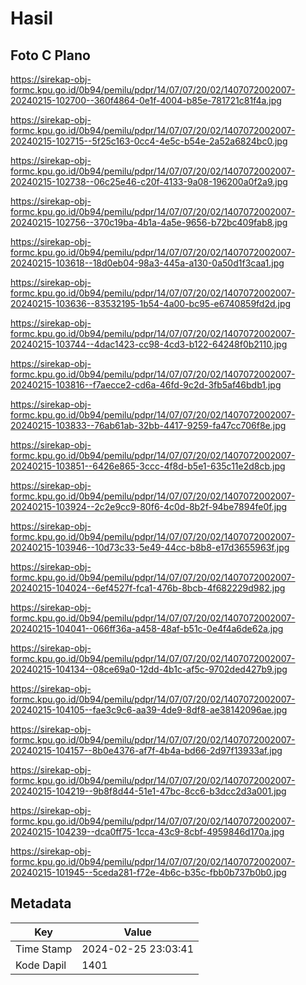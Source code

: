 # Hasil

## Foto C Plano

https://sirekap-obj-formc.kpu.go.id/0b94/pemilu/pdpr/14/07/07/20/02/1407072002007-20240215-102700--360f4864-0e1f-4004-b85e-781721c81f4a.jpg

https://sirekap-obj-formc.kpu.go.id/0b94/pemilu/pdpr/14/07/07/20/02/1407072002007-20240215-102715--5f25c163-0cc4-4e5c-b54e-2a52a6824bc0.jpg

https://sirekap-obj-formc.kpu.go.id/0b94/pemilu/pdpr/14/07/07/20/02/1407072002007-20240215-102738--06c25e46-c20f-4133-9a08-196200a0f2a9.jpg

https://sirekap-obj-formc.kpu.go.id/0b94/pemilu/pdpr/14/07/07/20/02/1407072002007-20240215-102756--370c19ba-4b1a-4a5e-9656-b72bc409fab8.jpg

https://sirekap-obj-formc.kpu.go.id/0b94/pemilu/pdpr/14/07/07/20/02/1407072002007-20240215-103618--18d0eb04-98a3-445a-a130-0a50d1f3caa1.jpg

https://sirekap-obj-formc.kpu.go.id/0b94/pemilu/pdpr/14/07/07/20/02/1407072002007-20240215-103636--83532195-1b54-4a00-bc95-e6740859fd2d.jpg

https://sirekap-obj-formc.kpu.go.id/0b94/pemilu/pdpr/14/07/07/20/02/1407072002007-20240215-103744--4dac1423-cc98-4cd3-b122-64248f0b2110.jpg

https://sirekap-obj-formc.kpu.go.id/0b94/pemilu/pdpr/14/07/07/20/02/1407072002007-20240215-103816--f7aecce2-cd6a-46fd-9c2d-3fb5af46bdb1.jpg

https://sirekap-obj-formc.kpu.go.id/0b94/pemilu/pdpr/14/07/07/20/02/1407072002007-20240215-103833--76ab61ab-32bb-4417-9259-fa47cc706f8e.jpg

https://sirekap-obj-formc.kpu.go.id/0b94/pemilu/pdpr/14/07/07/20/02/1407072002007-20240215-103851--6426e865-3ccc-4f8d-b5e1-635c11e2d8cb.jpg

https://sirekap-obj-formc.kpu.go.id/0b94/pemilu/pdpr/14/07/07/20/02/1407072002007-20240215-103924--2c2e9cc9-80f6-4c0d-8b2f-94be7894fe0f.jpg

https://sirekap-obj-formc.kpu.go.id/0b94/pemilu/pdpr/14/07/07/20/02/1407072002007-20240215-103946--10d73c33-5e49-44cc-b8b8-e17d3655963f.jpg

https://sirekap-obj-formc.kpu.go.id/0b94/pemilu/pdpr/14/07/07/20/02/1407072002007-20240215-104024--6ef4527f-fca1-476b-8bcb-4f682229d982.jpg

https://sirekap-obj-formc.kpu.go.id/0b94/pemilu/pdpr/14/07/07/20/02/1407072002007-20240215-104041--066ff36a-a458-48af-b51c-0e4f4a6de62a.jpg

https://sirekap-obj-formc.kpu.go.id/0b94/pemilu/pdpr/14/07/07/20/02/1407072002007-20240215-104134--08ce69a0-12dd-4b1c-af5c-9702ded427b9.jpg

https://sirekap-obj-formc.kpu.go.id/0b94/pemilu/pdpr/14/07/07/20/02/1407072002007-20240215-104105--fae3c9c6-aa39-4de9-8df8-ae38142096ae.jpg

https://sirekap-obj-formc.kpu.go.id/0b94/pemilu/pdpr/14/07/07/20/02/1407072002007-20240215-104157--8b0e4376-af7f-4b4a-bd66-2d97f13933af.jpg

https://sirekap-obj-formc.kpu.go.id/0b94/pemilu/pdpr/14/07/07/20/02/1407072002007-20240215-104219--9b8f8d44-51e1-47bc-8cc6-b3dcc2d3a001.jpg

https://sirekap-obj-formc.kpu.go.id/0b94/pemilu/pdpr/14/07/07/20/02/1407072002007-20240215-104239--dca0ff75-1cca-43c9-8cbf-4959846d170a.jpg

https://sirekap-obj-formc.kpu.go.id/0b94/pemilu/pdpr/14/07/07/20/02/1407072002007-20240215-101945--5ceda281-f72e-4b6c-b35c-fbb0b737b0b0.jpg


## Metadata

| Key        | Value               |
| ---------- | ------------------- |
| Time Stamp | 2024-02-25 23:03:41 |
| Kode Dapil | 1401                |



